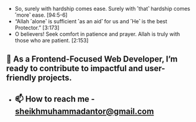 - So, surely with hardship comes ease. Surely with ˹that˺ hardship comes ˹more˺ ease. [94:5-6]
- “Allah ˹alone˺ is sufficient ˹as an aid˺ for us and ˹He˺ is the best Protector.” [3:173]
- O believers! Seek comfort in patience and prayer. Allah is truly with those who are patient. [2:153]


<!-- - ## 🌱 I’m currently learning Programming : ***Web Development***. -->
## 🌱 As a **Frontend-Focused Web Developer**, I’m ready to contribute to impactful and user-friendly projects.

- ## 📫 How to reach me - sheikhmuhammadantor@gmail.com

<!--
**sheikhmuhammadantor/sheikhmuhammadantor** is a ✨ _special_ ✨ repository because its `README.md` (this file) appears on your GitHub profile.

Here are some ideas to get you started:

- 🔭 I’m currently working on ...
- 🌱 I’m currently learning ...
- 👯 I’m looking to collaborate on ...
- 🤔 I’m looking for help with ...
- 💬 Ask me about ...
- 📫 How to reach me: ...
- 😄 Pronouns: ...
- ⚡ Fun fact: ...
-->

